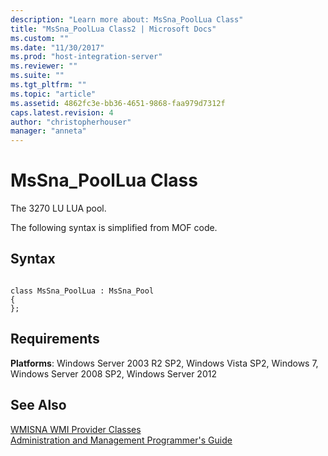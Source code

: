 ```yaml
---
description: "Learn more about: MsSna_PoolLua Class"
title: "MsSna_PoolLua Class2 | Microsoft Docs"
ms.custom: ""
ms.date: "11/30/2017"
ms.prod: "host-integration-server"
ms.reviewer: ""
ms.suite: ""
ms.tgt_pltfrm: ""
ms.topic: "article"
ms.assetid: 4862fc3e-bb36-4651-9868-faa979d7312f
caps.latest.revision: 4
author: "christopherhouser"
manager: "anneta"
---
```

# MsSna_PoolLua Class
The 3270 LU LUA pool.  
  
 The following syntax is simplified from MOF code.  
  
## Syntax  
  
```  
  
class MsSna_PoolLua : MsSna_Pool  
{  
};  
```  
  
## Requirements  
 **Platforms**: Windows Server 2003 R2 SP2, Windows Vista SP2, Windows 7, Windows Server 2008 SP2, Windows Server 2012  
  
## See Also  
 [WMISNA WMI Provider Classes](../core/wmisna-wmi-provider-classes2.md)   
 [Administration and Management Programmer's Guide](./administration-and-management-programmer-s-guide2.md)
